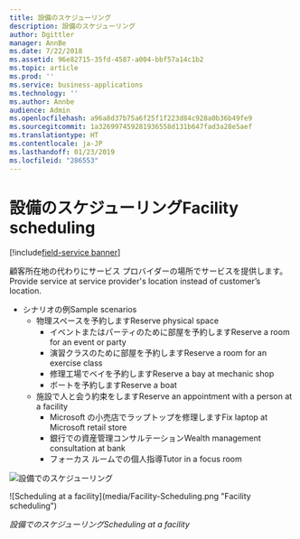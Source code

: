 ```yaml
---
title: 設備のスケジューリング
description: 設備のスケジューリング
author: Dgittler
manager: AnnBe
ms.date: 7/22/2018
ms.assetid: 96e82715-35fd-4587-a004-bbf57a14c1b2
ms.topic: article
ms.prod: ''
ms.service: business-applications
ms.technology: ''
ms.author: Annbe
audience: Admin
ms.openlocfilehash: a96a8d37b75a6f25f1f223d84c928a0b36b49fe9
ms.sourcegitcommit: 1a326997459281936558d131b647fad3a28e5aef
ms.translationtype: HT
ms.contentlocale: ja-JP
ms.lasthandoff: 01/23/2019
ms.locfileid: "286553"
---
```

#  <a name="facility-scheduling"></a><span data-ttu-id="650a0-103">設備のスケジューリング</span><span class="sxs-lookup"><span data-stu-id="650a0-103">Facility scheduling</span></span>

[!include[field-service banner](../../../includes/field-service.md)]

<span data-ttu-id="650a0-104">顧客所在地の代わりにサービス プロバイダーの場所でサービスを提供します。</span><span class="sxs-lookup"><span data-stu-id="650a0-104">Provide service at service provider's location instead of customer’s location.</span></span>

* <span data-ttu-id="650a0-105">シナリオの例</span><span class="sxs-lookup"><span data-stu-id="650a0-105">Sample scenarios</span></span>
    * <span data-ttu-id="650a0-106">物理スペースを予約します</span><span class="sxs-lookup"><span data-stu-id="650a0-106">Reserve physical space</span></span>
        * <span data-ttu-id="650a0-107">イベントまたはパーティのために部屋を予約します</span><span class="sxs-lookup"><span data-stu-id="650a0-107">Reserve a room for an event or party</span></span>
        * <span data-ttu-id="650a0-108">演習クラスのために部屋を予約します</span><span class="sxs-lookup"><span data-stu-id="650a0-108">Reserve a room for an exercise class</span></span>
        * <span data-ttu-id="650a0-109">修理工場でベイを予約します</span><span class="sxs-lookup"><span data-stu-id="650a0-109">Reserve a bay at mechanic shop</span></span>
        * <span data-ttu-id="650a0-110">ボートを予約します</span><span class="sxs-lookup"><span data-stu-id="650a0-110">Reserve a boat</span></span>
    * <span data-ttu-id="650a0-111">施設で人と会う約束をします</span><span class="sxs-lookup"><span data-stu-id="650a0-111">Reserve an appointment with a person at a facility</span></span>
        * <span data-ttu-id="650a0-112">Microsoft の小売店でラップトップを修理します</span><span class="sxs-lookup"><span data-stu-id="650a0-112">Fix laptop at Microsoft retail store</span></span>
        * <span data-ttu-id="650a0-113">銀行での資産管理コンサルテーション</span><span class="sxs-lookup"><span data-stu-id="650a0-113">Wealth management consultation at bank</span></span>
        * <span data-ttu-id="650a0-114">フォーカス ルームでの個人指導</span><span class="sxs-lookup"><span data-stu-id="650a0-114">Tutor in a focus room</span></span>

<span data-ttu-id="650a0-115">![設備でのスケジューリング](media/Facility-Scheduling.png "設備のスケジューリング")
<!-- picture --></span><span class="sxs-lookup"><span data-stu-id="650a0-115">![Scheduling at a facility](media/Facility-Scheduling.png "Facility scheduling")
<!-- picture --></span></span>

<span data-ttu-id="650a0-116">*設備でのスケジューリング*</span><span class="sxs-lookup"><span data-stu-id="650a0-116">*Scheduling at a facility*</span></span>
